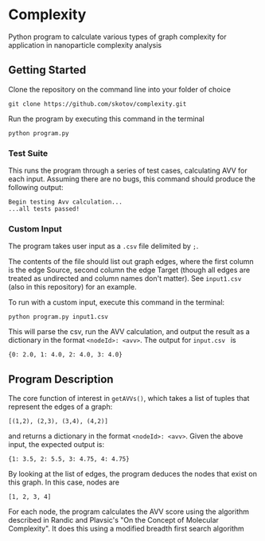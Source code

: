 # Complexity
Python program to calculate various types of graph complexity for application in nanoparticle complexity analysis

## Getting Started
Clone the repository on the command line into your folder of choice
```
git clone https://github.com/skotov/complexity.git
```

Run the program by executing this command in the terminal
```
python program.py
```

### Test Suite
This runs the program through a series of test cases, calculating AVV for each input. Assuming there are no bugs, this command should produce the following output:
```
Begin testing Avv calculation...
...all tests passed!
```

### Custom Input
The program takes user input as a `.csv` file delimited by `;`. 

The contents of the file should list out graph edges, where the first column is the edge Source, second column the edge Target (though all edges are treated as undirected and column names don't matter). See `input1.csv` (also in this repository) for an example. 

To run with a custom input, execute this command in the terminal:
```
python program.py input1.csv
```

This will parse the csv, run the AVV calculation, and output the result as a dictionary in the format `<nodeId>: <avv>`. The output for `input.csv ` is
```
{0: 2.0, 1: 4.0, 2: 4.0, 3: 4.0}
```

## Program Description

The core function of interest in `getAVVs()`, which takes a list of tuples that represent the edges of a graph:
```
[(1,2), (2,3), (3,4), (4,2)]
```
and returns a dictionary in the format `<nodeId>: <avv>`. Given the above input, the expected output is:
```
{1: 3.5, 2: 5.5, 3: 4.75, 4: 4.75}
```

By looking at the list of edges, the program deduces the nodes that exist on this graph. In this case, nodes are
```
[1, 2, 3, 4]
```

For each node, the program calculates the AVV score using the algorithm described in Randic and Plavsic's "On the Concept of Molecular Complexity". It does this using a modified breadth first search algorithm

